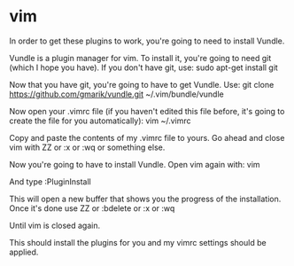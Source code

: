 # vim

In order to get these plugins to work, you're going to need to install Vundle. 

Vundle is a plugin manager for vim. To install it, you're going to need git (which I hope you have). If you don't have git, use: 
  sudo apt-get install git
  
Now that you have git, you're going to have to get Vundle. Use:
  git clone https://github.com/gmarik/vundle.git ~/.vim/bundle/vundle
  
Now open your .vimrc file (if you haven't edited this file before, it's going to create the file for you automatically):
  vim ~/.vimrc
  
Copy and paste the contents of my .vimrc file to yours. Go ahead and close vim with 
  ZZ 
or 
  :x 
or 
  :wq
or something else.
  
Now you're going to have to install Vundle. Open vim again with:
  vim
  
And type 
  :PluginInstall
  
This will open a new buffer that shows you the progress of the installation. Once it's done use
  ZZ
or 
  :bdelete
or 
  :x
or 
  :wq
  
Until vim is closed again. 
  
This should install the plugins for you and my vimrc settings should be applied.
